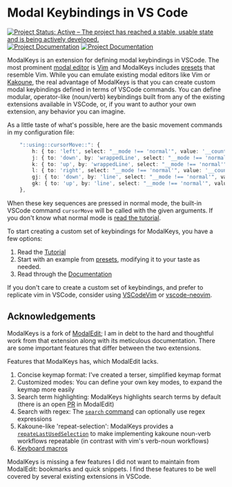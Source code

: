 # Modal Keybindings in VS Code

[![Project Status: Active – The project has reached a stable, usable state and is being actively developed.](https://img.shields.io/badge/Project%20Status-Active-green)](https://www.repostatus.org/#active)
[![Project Documentation](https://img.shields.io/badge/docs-stable-blue)](https://haberdashpi.github.io/vscode-modal-keys/stable/doc_index.html)
[![Project Documentation](https://img.shields.io/badge/docs-dev-blue)](https://haberdashpi.github.io/vscode-modal-keys/dev/doc_index.html)

ModalKeys is an extension for defining modal keybindings in VSCode. The most
prominent [modal
editor](https://unix.stackexchange.com/questions/57705/modeless-vs-modal-editors)
is [Vim](https://www.vim.org/) and ModalKeys includes
[presets](https://haberdashpi.github.io/vscode-modal-keys/stable/preset_index.html)
that resemble Vim. While you can emulate existing modal editors like Vim or
[Kakoune](https://kakoune.org/why-kakoune/why-kakoune.html), the real advantage
of ModalKeys is that you can create custom modal keybindings defined in terms of
VSCode commands. You can define modular, operator-like (noun/verb) keybindings
built from any of the existing extensions available in VSCode, or, if you want
to author your own extension, any behavior you can imagine.

As a little taste of what's possible, here are the basic movement commands in my configuration file:

```typescript
    "::using::cursorMove::": {
        h: { to: 'left', select: "__mode !== 'normal'", value: '__count' },
        j: { to: 'down', by: 'wrappedLine', select: "__mode !== 'normal'", value: '__count' },
        k: { to: 'up', by: 'wrappedLine', select: "__mode !== 'normal'" , value: '__count' },
        l: { to: 'right', select: "__mode !== 'normal'", value: '__count' },
        gj: { to: 'down', by: 'line', select: "__mode !== 'normal'", value: '__count' },
        gk: { to: 'up', by: 'line', select: "__mode !== 'normal'", value: '__count' },
    },
```

When these key sequences are pressed in normal mode, the built-in VSCode command `cursorMove` will be called with the given arguments. If you don't know what normal mode is [read the tutorial](https://haberdashpi.github.io/vscode-modal-keys/stable/tutorial.html).

To start creating a custom set of keybindings for ModalKeys, you have a few options:

1. Read the [Tutorial](https://haberdashpi.github.io/vscode-modal-keys/stable/tutorial.html)
2. Start with an example from [presets](https://haberdashpi.github.io/vscode-modal-keys/stable/preset_index.html), modifying it to your taste as needed.
3. Read through the [Documentation](https://haberdashpi.github.io/vscode-modal-keys/stable/doc_index.html)

If you don't care to create a custom set of keybindings, and prefer to replicate
vim in VSCode, consider using [VSCodeVim](https://github.com/VSCodeVim/Vim) or
[vscode-neovim](https://github.com/asvetliakov/vscode-neovim).

## Acknowledgements

ModalKeys is a fork of [ModalEdit](https://github.com/johtela/vscode-modaledit);
I am in debt to the hard and thoughtful work from that extension along with its
meticulous documentation. There are some important features that differ between
the two extensions.

Features that ModalKeys has, which ModalEdit lacks.

1. Concise keymap format: I've created a terser, simplified keymap format
2. Customized modes: You can define your own key modes, to expand the keymap more easily
3. Search term highlighting: ModalKeys highlights search terms by default (there is an open [PR](https://github.com/johtela/vscode-modaledit/pull/19) in ModalEdit)
4. Search with regex: The [`search` command](https://haberdashpi.github.io/vscode-modal-keys/stable/commands.html#incremental-search) can optionally use regex expressions
5. Kakoune-like 'repeat-selection': ModalKeys provides a [`repateLastUsedSelection`](https://haberdashpi.github.io/vscode-modal-keys/stable/commands.html#repeat-last-used-selection) to make implementing kakoune noun-verb workflows repeatable (in contrast with vim's verb-noun workflows)
6. [Keyboard macros](https://haberdashpi.github.io/vscode-modal-keys/stable/commands.html#macros)

ModalKeys is missing a few features I did not want to maintain from ModalEdit: bookmarks and quick snippets. I find these features to be well covered by several existing extensions in VSCode.